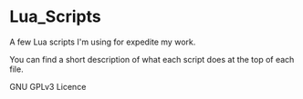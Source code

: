 # Lua_Scripts
A few Lua scripts I'm using for expedite my work.

You can find a short description of what each script does at the top of each file.

GNU GPLv3 Licence

